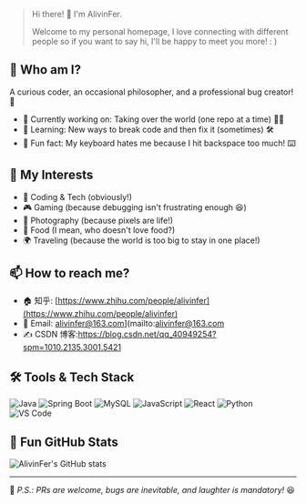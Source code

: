 > Hi there! 👋 I'm AlivinFer. 
>
> Welcome to my personal homepage, I love connecting with different people so if you want to say hi, I'll be happy to meet you more! : )

## 🤔 Who am I?

A curious coder, an occasional philosopher, and a professional bug creator! 🐞

- 🔭 Currently working on: Taking over the world (one repo at a time) 🏴‍☠️
- 🌱 Learning: New ways to break code and then fix it (sometimes) 🛠️
- 🤖 Fun fact: My keyboard hates me because I hit backspace too much! ⌨️

## 🎯 My Interests

- 🚀 Coding & Tech (obviously!)
- 🎮 Gaming (because debugging isn't frustrating enough 😆)
- 📸 Photography (because pixels are life!)
- 🍜 Food (I mean, who doesn't love food?)
- 🌍 Traveling (because the world is too big to stay in one place!)

## 📫 How to reach me?

- 🏠 知乎: [https://www.zhihu.com/people/alivinfer](https://www.zhihu.com/people/alivinfer)
- 📧 Email: alivinfer@163.com](mailto:alivinfer@163.com
- ✍️ CSDN 博客:https://blog.csdn.net/qq_40949254?spm=1010.2135.3001.5421

## 🛠️ Tools & Tech Stack

![Java](https://img.shields.io/badge/-Java-orange?logo=java&logoColor=white)
![Spring Boot](https://img.shields.io/badge/-Spring%20Boot-green?logo=springboot)
![MySQL](https://img.shields.io/badge/-MySQL-blue?logo=mysql&logoColor=white)
![JavaScript](https://img.shields.io/badge/-JavaScript-yellow?logo=javascript&logoColor=white)
![React](https://img.shields.io/badge/-Vue-red?logo=Vue)
![Python](https://img.shields.io/badge/-Python-blue?logo=python&logoColor=white)
![VS Code](https://img.shields.io/badge/-VS%20Code-blue?logo=visualstudiocode)

## 🚀 Fun GitHub Stats

![AlivinFer's GitHub stats](https://github-readme-stats.vercel.app/api?username=AlivinFer&show_icons=true&theme=radical)

------

📝 *P.S.: PRs are welcome, bugs are inevitable, and laughter is mandatory!* 😆

